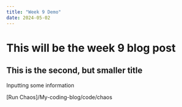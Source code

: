 ```yaml
---
title: "Week 9 Demo"
date: 2024-05-02
---
```


# This will be the week 9 blog post
## This is the second, but smaller title

Inputting some information

[Run Chaos]/My-coding-blog/code/chaos
